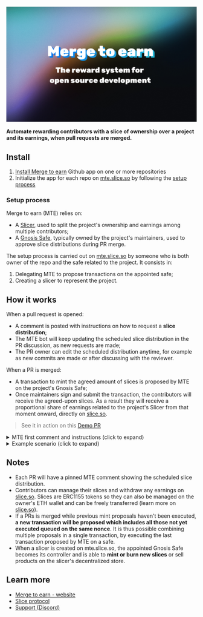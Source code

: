 ![Merge to earn banner](/public/twitter_card.jpg)

**Automate rewarding contributors with a slice of ownership over a project and its earnings, when pull requests are merged.**

## Install

1. [Install Merge to earn](https://github.com/apps/merge-to-earn/installations/new/) Github app on one or more repositories
2. Initialize the app for each repo on [mte.slice.so](https://mte.slice.so) by following the [setup process](#setup-process)

### Setup process

Merge to earn (MTE) relies on:

- A [Slicer](https://slice.so), used to split the project's ownership and earnings among multiple contributors;
- A [Gnosis Safe](gnosis-safe.io/app), typically owned by the project's maintainers, used to approve slice distributions during PR merge.

The setup process is carried out on [mte.slice.so](https://mte.slice.so) by someone who is both owner of the repo and the safe related to the project. It consists in:

1. Delegating MTE to propose transactions on the appointed safe;
2. Creating a slicer to represent the project.

## How it works

When a pull request is opened:

- A comment is posted with instructions on how to request a **slice distribution**;
- The MTE bot will keep updating the scheduled slice distribution in the PR discussion, as new requests are made;
- The PR owner can edit the scheduled distribution anytime, for example as new commits are made or after discussing with the reviewer.

When a PR is merged:

- A transaction to mint the agreed amount of slices is proposed by MTE on the project's Gnosis Safe;
- Once maintainers sign and submit the transaction, the contributors will receive the agreed-upon slices. As a result they will receive a proportional share of earnings related to the project's Slicer from that moment onward, directly on [slice.so](https://slice.so).

> See it in action on this [Demo PR](https://github.com/slice-so/merge-to-earn/pull/4)

<details>
<summary>MTE first comment and instructions (click to expand)</summary>
<img src='/public/main.png'/>
</details>

<details>
<summary>Example scenario (click to expand)</summary>

- A project starts with 1000 slices to each of its 5 creators, for their initial work. The creators share equal ownership over the project's slicer, and those who act as maintainers are also owners of the Gnosis Safe which approves new slice distributions.

  > Any payment sent to the slicer at this stage will be split equally between creators (20%) each.

- A new contributor opens a PR and asks for 500 slices for its work. Once the PR is merged and the transaction is submitted on the safe, slices are minted to its wallet.
  > Any payment sent to the slicer at this stage will be split: ~9% to the contributor, ~18% to each project creator

As a result, **contributors are retributed proportionally to their work and receive earnings based on when their PRs were merged.**

Everything is handled transparently on-chain, while Github settings and permissions can be used to customize what happens between opening and merging a PR.

</details>

## Notes

- Each PR will have a pinned MTE comment showing the scheduled slice distribution.
- Contributors can manage their slices and withdraw any earnings on [slice.so](https://slice.so). Slices are ERC1155 tokens so they can also be managed on the owner's ETH wallet and can be freely transferred (learn more on [slice.so](https://slice.so)).
- If a PRs is merged while previous mint proposals haven&apos;t been executed, **a new transaction will be proposed which includes all those not yet executed queued on the same nonce**. It is thus possible combining multiple proposals in a single transaction, by executing the last transaction proposed by MTE on a safe.
- When a slicer is created on mte.slice.so, the appointed Gnosis Safe becomes its controller and is able to **mint or burn new slices** or sell products on the slicer's decentralized store.

## Learn more

- [Merge to earn - website](mte.slice.so)
- [Slice protocol](https://slice.so)
- [Support (Discord)](https://discord.gg/c7puDHjgMU)
